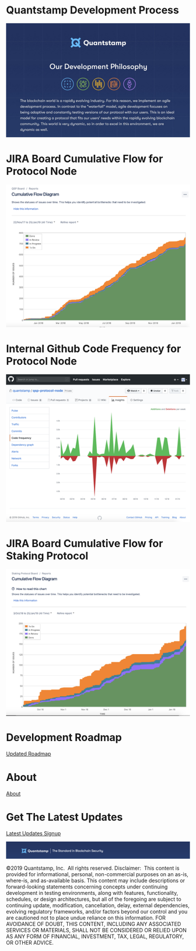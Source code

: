 # Quantstamp Development Process

![DevProcess](OurDevelopmentPhilosophy.png)

# JIRA Board Cumulative Flow for Protocol Node

![JIRABoardCumulativeFlow](QSPBoardCumulativeFlow.png)

# Internal Github Code Frequency for Protocol Node

![CodeFrequency](QSPCodeFrequency.png)

# JIRA Board Cumulative Flow for Staking Protocol

![JIRABoardStaking](StakingBoardCumulativeFlow.png)

# Development Roadmap

[Updated Roadmap](https://medium.com/quantstamp/quantstamp-visual-timeline-q4-2018-b61c369fea26)

# About

[About](https://quantstamp.com/about)

# Get The Latest Updates

[Latest Updates Signup](http://bit.ly/QSPNews)

[![Footer](Footer.png)](https://quantstamp.com/)


©2019 Quantstamp, Inc.  All rights reserved.
Disclaimer:  This content is provided for informational, personal, non-commercial purposes on an as-is, where-is, and as-available basis. This content may include descriptions or forward-looking statements concerning concepts under continuing development in testing environments, along with features, functionality, schedules, or design architectures, but all of the foregoing are subject to continuing update, modification, cancellation, delay, external dependencies, evolving regulatory frameworks, and/or factors beyond our control and you are cautioned not to place undue reliance on this information. FOR AVOIDANCE OF DOUBT, THIS CONTENT, INCLUDING ANY ASSOCIATED SERVICES OR MATERIALS, SHALL NOT BE CONSIDERED OR RELIED UPON AS ANY FORM OF FINANCIAL, INVESTMENT, TAX, LEGAL, REGULATORY, OR OTHER ADVICE.

